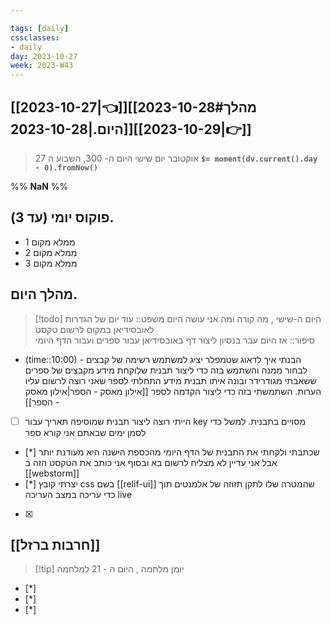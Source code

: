 ```yaml
---

tags: [daily]
cssclasses: 
- daily
day: 2023-10-27
week: 2023-W43
---
```


## [[2023-10-27|👈]][[2023-10-28#מהלך היום.|2023-10-28]][[2023-10-29|👉]]

>  27 אוקטובר יום שישי היום ה- 300, השבוע ה **`$= moment(dv.current().day - 0).fromNow()`**

%%
**NaN**
%%

## פוקוס יומי (עד 3). 
- ממלא מקום 1
- ממלא מקום 2
- ממלא מקום 3

## מהלך היום.
> [!todo] היום ה-שישי , מה קורה ומה אני עושה היום
משפט:: עוד יום של הגדרות לאובסידיאן במקום לרשום טקסט  
סיפור:: אז היום עבר בנסיון ליצור דף באובסידיאן עבור ספרים ועבור הדף היומי 

- (time::10:00) - הבנתי איך לדאוג שטמפלר יציג למשתמש רשימה של קבצים לבחור ממנה
והשתמש בזה כדי ליצור תבנית שלוקחת מידע מקבצים של ספרים ששאבתי מגודרידר ובונה איתו תבנית מידע התחלתי לספר שאני רוצה לרשום עליו הערות. השתמשתי בזה כדי ליצור הקדמה לספר [[אילון מאסק - הספר|אילון מאסק - הספר]]

- [ ] הייתי רוצה ליצור תבנית שמוסיפה תאריך עבור key מסויים בתבנית. למשל כדי לסמן ימים שבאתם אני קורא ספר
- [*] שכתבתי ולקחתי את התבנית של הדף היומי מהכספת הישנה
היא מעודנת יותר אבל אני עדיין לא מצליח לרשום בא ובסוף אני כותב את הטקסט הזה ב [[webstorm]]
- [*] יצרתי קובץ css בשם [[relif-ui]] שהמטרה שלו לתקן תזוזה של אלמנטים תוך כדי עריכה במצב העריכה live   
- [x]

## [[חרבות ברזל]]
> [!tip]  יומן מלחמה , היום ה - 21 למלחמה

- [*]  
- [*]  
- [*] 